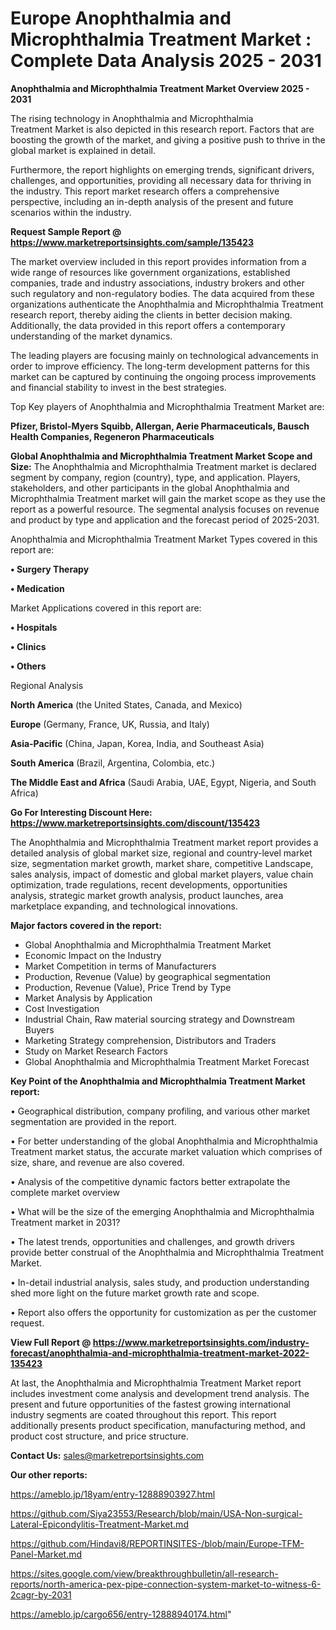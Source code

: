  # Europe Anophthalmia and Microphthalmia Treatment Market : Complete Data Analysis 2025 - 2031

<Strong> Anophthalmia and Microphthalmia Treatment Market Overview 2025 - 2031</strong>

The rising technology in Anophthalmia and Microphthalmia Treatment Market is also depicted in this research report. Factors that are boosting the growth of the market, and giving a positive push to thrive in the global market is explained in detail.

Furthermore, the report highlights on emerging trends, significant drivers, challenges, and opportunities, providing all necessary data for thriving in the industry. This report market research offers a comprehensive perspective, including an in-depth analysis of the present and future scenarios within the industry.

<strong>Request Sample Report @ <a href=https://www.marketreportsinsights.com/sample/135423>https://www.marketreportsinsights.com/sample/135423</a></strong>

The market overview included in this report provides information from a wide range of resources like government organizations, established companies, trade and industry associations, industry brokers and other such regulatory and non-regulatory bodies. The data acquired from these organizations authenticate the Anophthalmia and Microphthalmia Treatment research report, thereby aiding the clients in better decision making. Additionally, the data provided in this report offers a contemporary understanding of the market dynamics.

The leading players are focusing mainly on technological advancements in order to improve efficiency. The long-term development patterns for this market can be captured by continuing the ongoing process improvements and financial stability to invest in the best strategies.

Top Key players of Anophthalmia and Microphthalmia Treatment Market are:

<strong>Pfizer, Bristol-Myers Squibb, Allergan, Aerie Pharmaceuticals, Bausch Health Companies, Regeneron Pharmaceuticals</strong>

<strong><b>Global Anophthalmia and Microphthalmia Treatment Market Scope and Size:</b></strong>
The Anophthalmia and Microphthalmia Treatment market is declared segment by company, region (country), type, and application. Players, stakeholders, and other participants in the global Anophthalmia and Microphthalmia Treatment market will gain the market scope as they use the report as a powerful resource. The segmental analysis focuses on revenue and product by type and application and the forecast period of 2025-2031.

Anophthalmia and Microphthalmia Treatment Market Types covered in this report are:

<strong>• Surgery Therapy

• Medication</strong>

Market Applications covered in this report are:

<strong>• Hospitals

• Clinics

• Others</strong> 

Regional Analysis

<strong>North America</strong> (the United States, Canada, and Mexico)

<strong>Europe</strong> (Germany, France, UK, Russia, and Italy)

<strong>Asia-Pacific</strong> (China, Japan, Korea, India, and Southeast Asia)

<strong>South America</strong> (Brazil, Argentina, Colombia, etc.)

<strong>The Middle East and Africa</strong> (Saudi Arabia, UAE, Egypt, Nigeria, and South Africa)

<strong>Go For Interesting Discount Here: <a href=https://www.marketreportsinsights.com/discount/135423>https://www.marketreportsinsights.com/discount/135423</a></strong>

The Anophthalmia and Microphthalmia Treatment market report provides a detailed analysis of global market size, regional and country-level market size, segmentation market growth, market share, competitive Landscape, sales analysis, impact of domestic and global market players, value chain optimization, trade regulations, recent developments, opportunities analysis, strategic market growth analysis, product launches, area marketplace expanding, and technological innovations.

<strong><b>Major factors covered in the report:</b></strong>
<ul>
  <li>Global Anophthalmia and Microphthalmia Treatment Market </li>
  <li>Economic Impact on the Industry</li>
  <li>Market Competition in terms of Manufacturers</li>
  <li>Production, Revenue (Value) by geographical segmentation</li>
  <li>Production, Revenue (Value), Price Trend by Type</li>
  <li>Market Analysis by Application</li>
  <li>Cost Investigation</li>
  <li>Industrial Chain, Raw material sourcing strategy and Downstream Buyers</li>
  <li>Marketing Strategy comprehension, Distributors and Traders</li>
  <li>Study on Market Research Factors</li>
  <li>Global Anophthalmia and Microphthalmia Treatment Market Forecast</li>
</ul>

<strong><b>Key Point of the Anophthalmia and Microphthalmia Treatment Market report:</b></strong>

• Geographical distribution, company profiling, and various other market segmentation are provided in the report.

• For better understanding of the global Anophthalmia and Microphthalmia Treatment market status, the accurate market valuation which comprises of size, share, and revenue are also covered.

• Analysis of the competitive dynamic factors better extrapolate the complete market overview

• What will be the size of the emerging Anophthalmia and Microphthalmia Treatment market in 2031?

• The latest trends, opportunities and challenges, and growth drivers provide better construal of the Anophthalmia and Microphthalmia Treatment Market.

• In-detail industrial analysis, sales study, and production understanding shed more light on the future market growth rate and scope.

• Report also offers the opportunity for customization as per the customer request.

<strong><b>View Full Report @ <a href=https://www.marketreportsinsights.com/industry-forecast/anophthalmia-and-microphthalmia-treatment-market-2022-135423>https://www.marketreportsinsights.com/industry-forecast/anophthalmia-and-microphthalmia-treatment-market-2022-135423</a></b></strong>


At last, the Anophthalmia and Microphthalmia Treatment Market report includes investment come analysis and development trend analysis. The present and future opportunities of the fastest growing international industry segments are coated throughout this report. This report additionally presents product specification, manufacturing method, and product cost structure, and price structure.

<strong>Contact Us:</strong>
sales@marketreportsinsights.com

<strong>Our other reports:</strong>

<a href=https://ameblo.jp/18yam/entry-12888903927.html>https://ameblo.jp/18yam/entry-12888903927.html</a>

<a href=https://github.com/Siya23553/Research/blob/main/USA-Non-surgical-Lateral-Epicondylitis-Treatment-Market.md>https://github.com/Siya23553/Research/blob/main/USA-Non-surgical-Lateral-Epicondylitis-Treatment-Market.md</a>

<a href=https://github.com/Hindavi8/REPORTINSITES-/blob/main/Europe-TFM-Panel-Market.md>https://github.com/Hindavi8/REPORTINSITES-/blob/main/Europe-TFM-Panel-Market.md</a>

<a href=https://sites.google.com/view/breakthroughbulletin/all-research-reports/north-america-pex-pipe-connection-system-market-to-witness-6-2cagr-by-2031>https://sites.google.com/view/breakthroughbulletin/all-research-reports/north-america-pex-pipe-connection-system-market-to-witness-6-2cagr-by-2031</a>

<a href=https://ameblo.jp/cargo656/entry-12888940174.html>https://ameblo.jp/cargo656/entry-12888940174.html</a>"
